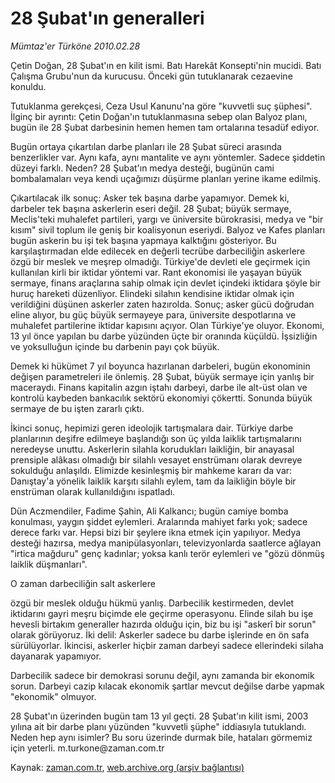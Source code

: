 # 28 Şubat'ın generalleri

*Mümtaz'er Türköne 2010.02.28*

<tr><td class="metin" colspan="2" style="padding-top: 20px; padding-left: 5px; ">Çetin Doğan, 28 Şubat'ın en kilit ismi. Batı Harekât Konsepti'nin mucidi. Batı Çalışma Grubu'nun da kurucusu. Önceki gün tutuklanarak cezaevine konuldu.</td></tr><tr><td class="metin" colspan="2" style="padding-top: 20px; padding-left: 5px; "><p>Tutuklanma gerekçesi, Ceza Usul Kanunu'na göre "kuvvetli suç şüphesi". İlginç bir ayrıntı: Çetin Doğan'ın tutuklanmasına sebep olan Balyoz planı, bugün ile 28 Şubat darbesinin hemen hemen tam ortalarına tesadüf ediyor.
<p> Bugün ortaya çıkartılan darbe planları ile 28 Şubat süreci arasında benzerlikler var. Aynı kafa, aynı mantalite ve aynı yöntemler. Sadece şiddetin düzeyi farklı. Neden? 28 Şubat'ın medya desteği, bugünün cami bombalamaları veya kendi uçağımızı düşürme planları yerine ikame edilmiş.
<p> Çıkartılacak ilk sonuç: Asker tek başına darbe yapamıyor. Demek ki, darbeler tek başına askerlerin eseri değil. 28 Şubat; büyük sermaye, Meclis'teki muhalefet partileri, yargı ve üniversite bürokrasisi, medya ve "bir kısım" sivil toplum ile geniş bir koalisyonun eseriydi. Balyoz ve Kafes planları bugün askerin bu işi tek başına yapmaya kalktığını gösteriyor. Bu karşılaştırmadan elde edilecek en değerli tecrübe darbeciliğin askerlere özgü bir meslek ve meşrep olmadığı. Türkiye'de devleti ele geçirmek için kullanılan kirli bir iktidar yöntemi var. Rant ekonomisi ile yaşayan büyük sermaye, finans araçlarına sahip olmak için devlet içindeki iktidara şöyle bir huruç hareketi düzenliyor. Elindeki silahın kendisine iktidar olmak için verildiğini düşünen askerler zaten hazırolda. Sonuç; asker gücü doğrudan eline alıyor, bu güç büyük sermayeye para, üniversite despotlarına ve muhalefet partilerine iktidar kapısını açıyor. Olan Türkiye'ye oluyor. Ekonomi, 13 yıl önce yapılan bu darbe yüzünden üçte bir oranında küçüldü. İşsizliğin ve yoksulluğun içinde bu darbenin payı çok büyük.
<p> Demek ki hükümet 7 yıl boyunca hazırlanan darbeleri, bugün ekonominin değişen parametreleri ile önlemiş. 28 Şubat, büyük sermaye için yanlış bir maceraydı. Finans kapitalin azgın iştahı darbeyi, darbe ile alt-üst olan ve kontrolü kaybeden bankacılık sektörü ekonomiyi çökertti. Sonunda büyük sermaye de bu işten zararlı çıktı.
<p> İkinci sonuç, hepimizi geren ideolojik tartışmalara dair. Türkiye darbe planlarının deşifre edilmeye başlandığı son üç yılda laiklik tartışmalarını neredeyse unuttu. Askerlerin silahla korudukları laikliğin, bir anayasal prensiple alâkası olmadığı bir silahlı vesayet enstrümanı olarak devreye sokulduğu anlaşıldı. Elimizde kesinleşmiş bir mahkeme kararı da var: Danıştay'a yönelik laiklik karşıtı silahlı eylem, tam da laikliğin böyle bir enstrüman olarak kullanıldığını ispatladı.
<p> Dün Aczmendiler, Fadime Şahin, Ali Kalkancı; bugün camiye bomba konulması, yaygın şiddet eylemleri. Aralarında mahiyet farkı yok; sadece derece farkı var. Hepsi bizi bir şeylere ikna etmek için yapılıyor. Medya desteği hazırsa, medya manipülasyonları, televizyonlarda saatlerce ağlayan "irtica mağduru" genç kadınlar; yoksa kanlı terör eylemleri ve "gözü dönmüş laiklik düşmanları".
<p> O zaman darbeciliğin salt askerlere 
<p>özgü bir meslek olduğu hükmü yanlış. Darbecilik kestirmeden, devlet iktidarını gayri meşru biçimde ele geçirme operasyonu. Elinde silah bu işe hevesli birtakım generaller hazırda olduğu için, biz bu işi "askerî bir sorun" olarak görüyoruz. İki delil: Askerler sadece bu darbe işlerinde en ön safa sürülüyorlar. İkincisi, askerler hiçbir zaman darbeyi sadece ellerindeki silaha dayanarak yapamıyor.
<p> Darbecilik sadece bir demokrasi sorunu değil, aynı zamanda bir ekonomik sorun. Darbeyi cazip kılacak ekonomik şartlar mevcut değilse darbe yapmak "ekonomik" olmuyor.
<p> 28 Şubat'ın üzerinden bugün tam 13 yıl geçti. 28 Şubat'ın kilit ismi, 2003 yılına ait bir darbe planı yüzünden "kuvvetli şüphe" iddiasıyla tutuklandı. Neden hep aynı isimler? Bu soru üzerinde durmak bile, hataları görmemiz için yeterli. m.turkone@zaman.com.tr<br/></p></p></p></p></p></p></p></p></p></p></td></tr>

Kaynak: [zaman.com.tr](http://zaman.com.tr/yazar.do?yazino=956364), [web.archive.org (arşiv bağlantısı)](http://web.archive.org/web/20100304183002/http://zaman.com.tr:80/yazar.do?yazino=956364)
